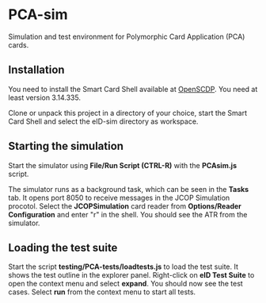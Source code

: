 # PCA-sim
Simulation and test environment for Polymorphic Card Application (PCA) cards.

## Installation

You need to install the Smart Card Shell available at [OpenSCDP](https://www.openscdp.org/scsh3/index.html). You need at
least version 3.14.335.

Clone or unpack this project in a directory of your choice, start the Smart Card Shell and select
the eID-sim directory as workspace.

## Starting the simulation

Start the simulator using **File/Run Script (CTRL-R)** with the **PCAsim.js** script.

The simulator runs as a background task, which can be seen in the **Tasks** tab. It opens port 8050 to receive
messages in the JCOP Simulation procotol. Select the **JCOPSimulation** card reader from **Options/Reader Configuration**
and enter "r" in the shell. You should see the ATR from the simulator.

## Loading the test suite

Start the script **testing/PCA-tests/loadtests.js** to load the test suite. It shows the test outline in the explorer panel.
Right-click on **eID Test Suite** to open the context menu and select **expand**. You should now see the test cases.
Select **run** from the context menu to start all tests.
